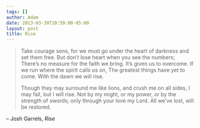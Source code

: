 ```yaml
---
tags: []
author: Adam
date: 2013-03-30T20:59:00-05:00
layout: post
title: Rise
---
```


> Take courage sons, for we must go under the heart of darkness and set them free. But don’t lose heart when you see the numbers; There’s no measure for the faith we bring. It’s given us to overcome. If we run where the spirit calls us on, The greatest things have yet to come. With the dawn we will rise.
>
> Though they may surround me like lions, and crush me on all sides,
> I may fall, but I will rise. Not by my might, or my power, or by the strength of swords; only through your love my Lord.
> All we’ve lost, will be restored.

– Josh Garrels, _Rise_

